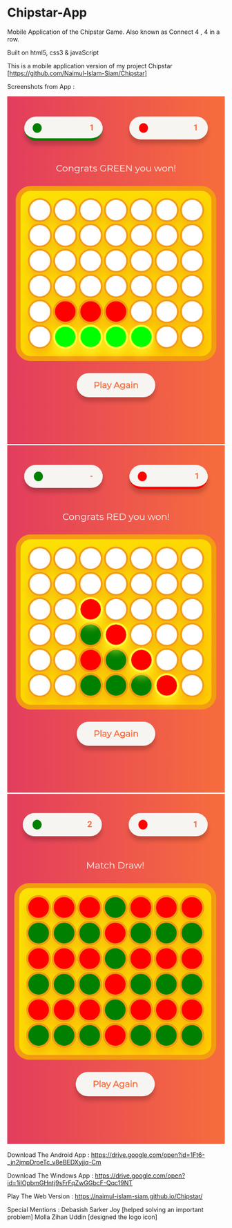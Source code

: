 # Chipstar-App
Mobile Application of the Chipstar Game. Also known as Connect 4 , 4 in a row.

Built on html5, css3 & javaScript

This is a mobile application version of my project Chipstar [https://github.com/Naimul-Islam-Siam/Chipstar]

Screenshots from App : 

![](img/Screenshot1.png)
![](img/Screenshot2.png)
![](img/Screenshot3.png)

Download The Android App : https://drive.google.com/open?id=1Ft6-_jn2jmpDroeTc_v8eBEDXyjjq-Cm

Download The Windows App : https://drive.google.com/open?id=1iIOpbmGHntj9sFrFqZwGGbcF-Qqc19NT

Play The Web Version : https://naimul-islam-siam.github.io/Chipstar/

Special Mentions : 
Debasish Sarker Joy [helped solving an important problem]
Molla Zihan Uddin [designed the logo icon]

